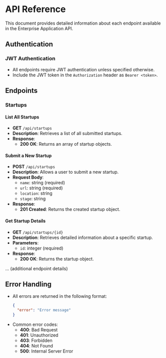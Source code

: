 # API Reference

This document provides detailed information about each endpoint available in the Enterprise Application API.

## Authentication

### JWT Authentication
- All endpoints require JWT authentication unless specified otherwise.
- Include the JWT token in the `Authorization` header as `Bearer <token>`.

## Endpoints

### Startups

#### List All Startups
- **GET** `/api/startups`
- **Description**: Retrieves a list of all submitted startups.
- **Response**:
  - **200 OK**: Returns an array of startup objects.

#### Submit a New Startup
- **POST** `/api/startups`
- **Description**: Allows a user to submit a new startup.
- **Request Body**:
  - `name`: string (required)
  - `url`: string (required)
  - `location`: string
  - `stage`: string
- **Response**:
  - **201 Created**: Returns the created startup object.

#### Get Startup Details
- **GET** `/api/startups/{id}`
- **Description**: Retrieves detailed information about a specific startup.
- **Parameters**:
  - `id`: integer (required)
- **Response**:
  - **200 OK**: Returns the startup object.

... (additional endpoint details)

## Error Handling
- All errors are returned in the following format:
  ```json
  {
    "error": "Error message"
  }
  ```
- Common error codes:
  - **400**: Bad Request
  - **401**: Unauthorized
  - **403**: Forbidden
  - **404**: Not Found
  - **500**: Internal Server Error